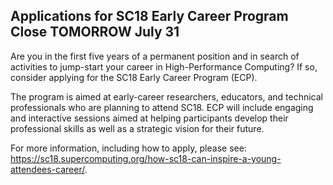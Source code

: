## Applications for SC18 Early Career Program Close TOMORROW July 31

Are you in the first five years of a permanent position and in search of
activities to jump-start your career in High-Performance Computing? If so,
consider applying for the SC18 Early Career Program (ECP).

The program is aimed at early-career researchers, educators, and technical
professionals who are planning to attend SC18. ECP will include engaging and 
interactive sessions aimed at helping participants develop their professional 
skills as well as a strategic vision for their future.

For more information, including how to apply, please see: 
<https://sc18.supercomputing.org/how-sc18-can-inspire-a-young-attendees-career/>.

